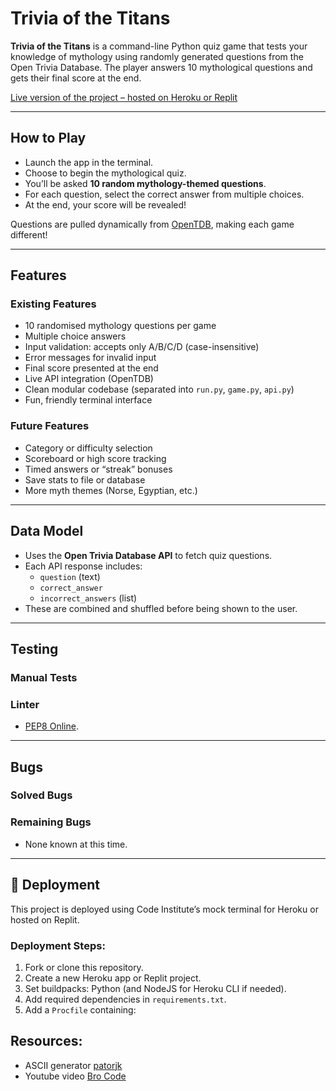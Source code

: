 # Trivia of the Titans

**Trivia of the Titans** is a command-line Python quiz game that tests your knowledge of mythology using randomly generated questions from the Open Trivia Database. The player answers 10 mythological questions and gets their final score at the end. 

[Live version of the project – hosted on Heroku or Replit]()

---

## How to Play

- Launch the app in the terminal.
- Choose to begin the mythological quiz.
- You’ll be asked **10 random mythology-themed questions**.
- For each question, select the correct answer from multiple choices.
- At the end, your score will be revealed!

Questions are pulled dynamically from [OpenTDB](https://opentdb.com), making each game different!

---

## Features

### Existing Features

- 10 randomised mythology questions per game
- Multiple choice answers
- Input validation: accepts only A/B/C/D (case-insensitive)
- Error messages for invalid input
- Final score presented at the end
- Live API integration (OpenTDB)
- Clean modular codebase (separated into `run.py`, `game.py`, `api.py`)
- Fun, friendly terminal interface

### Future Features

- Category or difficulty selection
- Scoreboard or high score tracking
- Timed answers or “streak” bonuses
- Save stats to file or database
- More myth themes (Norse, Egyptian, etc.)

---

## Data Model

- Uses the **Open Trivia Database API** to fetch quiz questions.
- Each API response includes:
  - `question` (text)
  - `correct_answer`
  - `incorrect_answers` (list)
- These are combined and shuffled before being shown to the user.

---

## Testing

### Manual Tests


### Linter

- [PEP8 Online](http://pep8online.com/).

---

## Bugs

### Solved Bugs



### Remaining Bugs

- None known at this time.

---

## 🚀 Deployment

This project is deployed using Code Institute’s mock terminal for Heroku or hosted on Replit.

### Deployment Steps:

1. Fork or clone this repository.
2. Create a new Heroku app or Replit project.
3. Set buildpacks: Python (and NodeJS for Heroku CLI if needed).
4. Add required dependencies in `requirements.txt`.
5. Add a `Procfile` containing:  

## Resources:
- ASCII generator [patorjk](https://patorjk.com/software/taag/#p=display&f=Graffiti&t=Type%20Something%20)
- Youtube video [Bro Code](https://www.youtube.com/watch?v=zehwgTB0vV8)